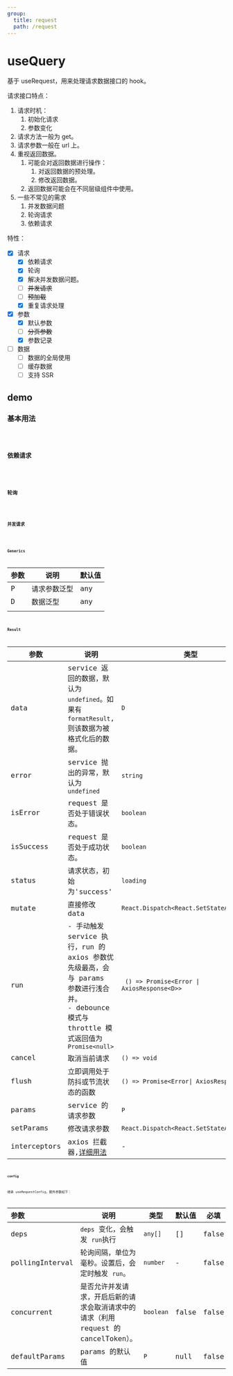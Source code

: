 ```yaml
---
group:
  title: request
  path: /request
---
```


# useQuery

基于 useRequest，用来处理请求数据接口的 hook。

请求接口特点：

1. 请求时机：
   1. 初始化请求
   2. 参数变化
2. 请求方法一般为 get。
3. 请求参数一般在 url 上。
4. 重视返回数据。
   1. 可能会对返回数据进行操作：
      1. 对返回数据的预处理。
      2. 修改返回数据。
   2. 返回数据可能会在不同层级组件中使用。
5. 一些不常见的需求
   1. 并发数据问题
   2. 轮询请求
   3. 依赖请求

特性：

- [x] 请求
  - [x] 依赖请求
  - [x] 轮询
  - [x] 解决并发数据问题。
  - [ ] ~~并发请求~~
  - [ ] ~~预加载~~
  - [x] 重复请求处理
- [x] 参数
  - [x] 默认参数
  - [ ] ~~分页参数~~
  - [x] 参数记录
- [ ] 数据
  - [ ] 数据的全局使用
  - [ ] 缓存数据
  - [ ] 支持 SSR

## demo

### 基本用法

<code src="./Demo/ParamsRequest.tsx"/>

### 依赖请求

<code src="./Demo/Deps.tsx"/>

### 轮询

<code src="./Demo/PollginInterval.tsx"/>

### 并发请求

<code src="./Demo/Concurrent.tsx"/>

### Generics

| 参数 | 说明         | 默认值 |
| ---- | ------------ | ------ |
| P    | 请求参数泛型 | any    |
| D    | 数据泛型     | any    |
|      |              |        |

### Result

| 参数         | 说明                                                                                                                                            | 类型                                        |
| ------------ | ----------------------------------------------------------------------------------------------------------------------------------------------- | ------------------------------------------- |
| data         | service 返回的数据，默认为 `undefined`。如果有 `formatResult`, 则该数据为被格式化后的数据。                                                     | `D`                                         |
| error        | service 抛出的异常，默认为 `undefined`                                                                                                          | `string`                                    |
| isError      | request 是否处于错误状态。                                                                                                                      | `boolean`                                   |
| isSuccess    | request 是否处于成功状态。                                                                                                                      | `boolean`                                   |
| status       | 请求状态，初始为'success'                                                                                                                       | `loading`                                   |
| mutate       | 直接修改 data                                                                                                                                   | `React.Dispatch<React.SetStateAction<D>>`   |
| run          | - 手动触发 service 执行，run 的 axios 参数优先级最高，会与 params 参数进行浅合并。<br />- debounce 模式与 throttle 模式返回值为 `Promise<null>` | ` () => Promise<Error \| AxiosResponse<D>>` |
| cancel       | 取消当前请求                                                                                                                                    | `() => void`                                |
| flush        | 立即调用处于防抖或节流状态的函数                                                                                                                | `() => Promise<Error\| AxiosResponse<D>>`   |
| params       | service 的请求参数                                                                                                                              | `P`                                         |
| setParams    | 修改请求参数                                                                                                                                    | `React.Dispatch<React.SetStateAction<P>>`   |
| interceptors | axios 拦截器,[详细用法](https://github.com/axios/axios#interceptors)                                                                            | -                                           |

#### config

继承 useRequestConfig，额外参数如下：

| **参数**        | **说明**                                                                            | **类型**  | **默认值** | 必填  |
| :-------------- | ----------------------------------------------------------------------------------- | --------- | ---------- | ----- |
| deps            | `deps` 变化，会触发 `run`执行                                                       | `any[]`   | []         | false |
| pollingInterval | 轮询间隔，单位为毫秒。设置后，会定时触发 `run`。                                    | `number`  | -          | false |
| concurrent      | 是否允许并发请求，开启后新的请求会取消请求中的请求（利用 request 的 cancelToken）。 | `boolean` | false      | false |
| defaultParams   | params 的默认值                                                                     | `P`       | null       | false |
